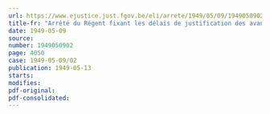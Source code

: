 ```yaml
---
url: https://www.ejustice.just.fgov.be/eli/arrete/1949/05/09/1949050902/justel
title-fr: "Arrêté du Régent fixant les délais de justification des avances faites en vertu de la loi du 15 juillet 1948, créant un fonds spécial destiné à payer une prime aux ouvriers de certaines industries"
date: 1949-05-09
source:
number: 1949050902
page: 4050
case: 1949-05-09/02
publication: 1949-05-13
starts:
modifies:
pdf-original:
pdf-consolidated:
---
```


